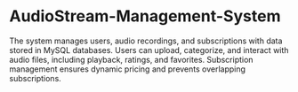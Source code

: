 # AudioStream-Management-System
The system manages users, audio recordings, and subscriptions with data stored in MySQL databases. Users can upload, categorize, and interact with audio files, including playback, ratings, and favorites. Subscription management ensures dynamic pricing and prevents overlapping subscriptions.
